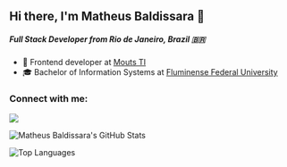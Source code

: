 ## Hi there, I'm Matheus Baldissara 👋
##### Full Stack Developer from Rio de Janeiro, Brazil 🇧🇷
- 💼 Frontend developer at [Mouts TI](https://mouts.info/)
- 🎓 Bachelor of Information Systems at [Fluminense Federal University](https://www.uff.br/) 

### Connect with me:
<a href="https://linkedin.com/in/baldissaramatheus" target="_blank"><img src="https://img.shields.io/badge/-LinkedIn-%230077B5?style=for-the-badge&logoColor=white"></a>

![Matheus Baldissara's GitHub Stats](https://github-readme-stats.vercel.app/api?username=BaldissaraMatheus&theme=nord&show_icons=true&count_private=true "Matheus Baldissara's GitHub Stats")

![Top Languages](https://github-readme-stats.vercel.app/api/top-langs/?username=BaldissaraMatheus&theme=nord&layout=compact&langs_count=8 "Matheus Baldissara's Top Languages Card")
